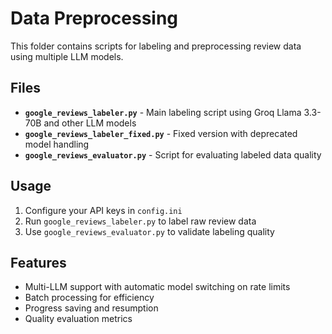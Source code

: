 # Data Preprocessing

This folder contains scripts for labeling and preprocessing review data using multiple LLM models.

## Files

- **`google_reviews_labeler.py`** - Main labeling script using Groq Llama 3.3-70B and other LLM models
- **`google_reviews_labeler_fixed.py`** - Fixed version with deprecated model handling  
- **`google_reviews_evaluator.py`** - Script for evaluating labeled data quality

## Usage

1. Configure your API keys in `config.ini`
2. Run `google_reviews_labeler.py` to label raw review data
3. Use `google_reviews_evaluator.py` to validate labeling quality

## Features

- Multi-LLM support with automatic model switching on rate limits
- Batch processing for efficiency
- Progress saving and resumption
- Quality evaluation metrics
